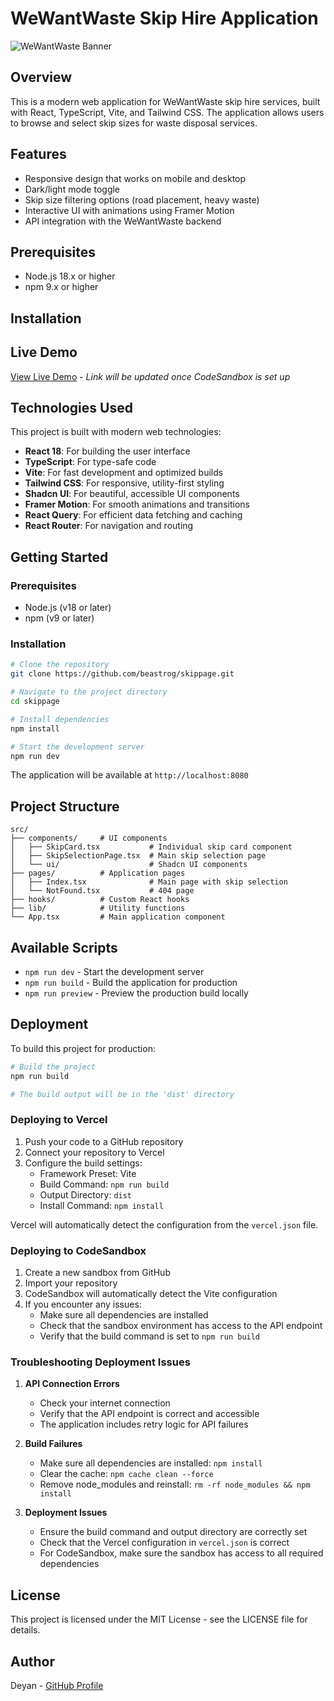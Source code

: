 # WeWantWaste Skip Hire Application

![WeWantWaste Banner](https://i2.wp.com/www.bioenergyconsult.com/wp-content/uploads/2021/05/skip-bin-scaled.jpg?ssl=1&w=800)

## Overview
This is a modern web application for WeWantWaste skip hire services, built with React, TypeScript, Vite, and Tailwind CSS. The application allows users to browse and select skip sizes for waste disposal services.

## Features
- Responsive design that works on mobile and desktop
- Dark/light mode toggle
- Skip size filtering options (road placement, heavy waste)
- Interactive UI with animations using Framer Motion
- API integration with the WeWantWaste backend

## Prerequisites
- Node.js 18.x or higher
- npm 9.x or higher

## Installation
## Live Demo

[View Live Demo](https://codesandbox.io/p/github/beastrog/skippage) - *Link will be updated once CodeSandbox is set up*

## Technologies Used

This project is built with modern web technologies:

- **React 18**: For building the user interface
- **TypeScript**: For type-safe code
- **Vite**: For fast development and optimized builds
- **Tailwind CSS**: For responsive, utility-first styling
- **Shadcn UI**: For beautiful, accessible UI components
- **Framer Motion**: For smooth animations and transitions
- **React Query**: For efficient data fetching and caching
- **React Router**: For navigation and routing

## Getting Started

### Prerequisites

- Node.js (v18 or later)
- npm (v9 or later)

### Installation

```bash
# Clone the repository
git clone https://github.com/beastrog/skippage.git

# Navigate to the project directory
cd skippage

# Install dependencies
npm install

# Start the development server
npm run dev
```

The application will be available at `http://localhost:8080`

## Project Structure

```
src/
├── components/     # UI components
│   ├── SkipCard.tsx           # Individual skip card component
│   ├── SkipSelectionPage.tsx  # Main skip selection page
│   └── ui/                    # Shadcn UI components
├── pages/          # Application pages
│   ├── Index.tsx              # Main page with skip selection
│   └── NotFound.tsx           # 404 page
├── hooks/          # Custom React hooks
├── lib/            # Utility functions
└── App.tsx         # Main application component
```

## Available Scripts

- `npm run dev` - Start the development server
- `npm run build` - Build the application for production
- `npm run preview` - Preview the production build locally

## Deployment

To build this project for production:

```bash
# Build the project
npm run build

# The build output will be in the 'dist' directory
```

### Deploying to Vercel

1. Push your code to a GitHub repository
2. Connect your repository to Vercel
3. Configure the build settings:
   - Framework Preset: Vite
   - Build Command: `npm run build`
   - Output Directory: `dist`
   - Install Command: `npm install`

Vercel will automatically detect the configuration from the `vercel.json` file.

### Deploying to CodeSandbox

1. Create a new sandbox from GitHub
2. Import your repository
3. CodeSandbox will automatically detect the Vite configuration
4. If you encounter any issues:
   - Make sure all dependencies are installed
   - Check that the sandbox environment has access to the API endpoint
   - Verify that the build command is set to `npm run build`

### Troubleshooting Deployment Issues

1. **API Connection Errors**
   - Check your internet connection
   - Verify that the API endpoint is correct and accessible
   - The application includes retry logic for API failures

2. **Build Failures**
   - Make sure all dependencies are installed: `npm install`
   - Clear the cache: `npm cache clean --force`
   - Remove node_modules and reinstall: `rm -rf node_modules && npm install`

3. **Deployment Issues**
   - Ensure the build command and output directory are correctly set
   - Check that the Vercel configuration in `vercel.json` is correct
   - For CodeSandbox, make sure the sandbox has access to all required dependencies


## License

This project is licensed under the MIT License - see the LICENSE file for details.

## Author

Deyan - [GitHub Profile](https://github.com/beastrog)
